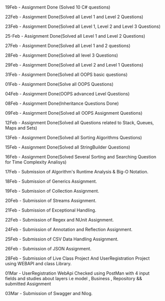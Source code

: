 19Feb - Assignment Done (Solved 10 C# questions)

22Feb - Assignment Done(Solved all Level 1 and Level 2 Questions)

23Feb -  Assignment Done(Solved all Level 1, Level 2 and Level 3 Questions)

25-Feb - Assignment Done(Solved all Level 1 and Level 2 Questions)

27Feb - Assignment Done(Solved all Level 1 and 2 questions)

28Feb - Assignment Done(Solved all level 3 Questions)

29Feb - Assignment Done(Solved all Level 2 and Level 1 Questions)

31Feb - Assignment Done(Solved all OOPS basic questions)

01Feb - Assignment Done(Solve all OOPS Questions)

04Feb -  Assignment Done(OOPS advanced Level Questions)

08Feb - Assignment Done(Inheritance Questions Done)

09Feb - Assignment Done(Solved all OOPS Assignment Questions)

12Feb -  Assignment Done(Solved all Questions related to Stack, Queues, Maps and Sets)

13Feb - Assignment Done(Solved all Sorting Algorithms Questions)

15Feb -  Assignment Done(Solved all StringBuilder Questions)

16Feb - Assignment Done(Solved Several Sorting and Searching Question for Time Complexity Analisys)

17Feb - Submission of Algorithm's Runtime Analysis & Big-O Notation.

18Feb - Submission of Generics Assignment.

19Feb - Submission of Collection Assignment.

20Feb - Submission of Streams Assignment.

21Feb - Submission of Exceptional Handling.

22Feb - Submission of Regex and NUnit Assignment.

24Feb - Submission of Annotation and Reflection Assignment.

25Feb - Submission of CSV Data Handling Assignment.

26Feb - Submission of JSON Assignment.

28Feb - Submission of Live Class Project And UserRegistration Project using WEBAPI and class Library.

01Mar - UserRegistration WebApi Checked using PostMan with 4 input fields and studies about layers i.e model , Business , Repository && submitted Assignment

03Mar - Submission of Swagger and Nlog.
